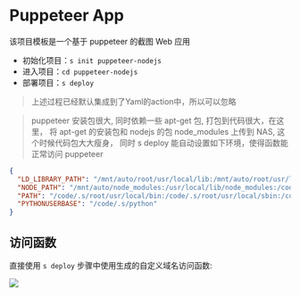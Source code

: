 # Puppeteer App

该项目模板是一个基于 puppeteer 的截图 Web 应用

- 初始化项目：`s init puppeteer-nodejs`
- 进入项目：`cd puppeteer-nodejs`
- 部署项目：`s deploy`

> 上述过程已经默认集成到了Yaml的action中，所以可以忽略

> puppeteer 安装包很大, 同时依赖一些 apt-get 包, 打包到代码很大，在这里， 将 apt-get 的安装包和 nodejs 的包 node_modules 上传到 NAS, 这个时候代码包大大瘦身， 同时 s deploy 能自动设置如下环境，使得函数能正常访问 puppeteer

```json
{
  "LD_LIBRARY_PATH": "/mnt/auto/root/usr/local/lib:/mnt/auto/root/usr/lib:/mnt/auto/root/usr/lib/x86_64-linux-gnu:/mnt/auto/root/usr/lib64:/mnt/auto/root/lib:/mnt/auto/root/lib/x86_64-linux-gnu:/mnt/auto/root/python/lib/python2.7/site-packages:/mnt/auto/root/python/lib/python3.6/site-packages:/code/.s/root/usr/local/lib:/code/.s/root/usr/lib:/code/.s/root/usr/lib/x86_64-linux-gnu:/code/.s/root/usr/lib64:/code/.s/root/lib:/code/.s/root/lib/x86_64-linux-gnu:/code/.s/root/python/lib/python2.7/site-packages:/code/.s/root/python/lib/python3.6/site-packages:/code:/code/lib:/usr/local/lib",
  "NODE_PATH": "/mnt/auto/node_modules:/usr/local/lib/node_modules:/code/node_modules",
  "PATH": "/code/.s/root/usr/local/bin:/code/.s/root/usr/local/sbin:/code/.s/root/usr/bin:/code/.s/root/usr/sbin:/code/.s/root/sbin:/code/.s/root/bin:/code:/code/node_modules/.bin:/code/.s/python/bin:/code/.s/node_modules/.bin:/usr/local/bin:/usr/local/sbin:/usr/bin:/usr/sbin:/sbin:/bin",
  "PYTHONUSERBASE": "/code/.s/python"
}
```

## 访问函数

直接使用 `s deploy` 步骤中使用生成的自定义域名访问函数:

![](https://img.alicdn.com/imgextra/i3/O1CN01zHn7rA26A0ie5k2NY_!!6000000007620-2-tps-945-123.png)
